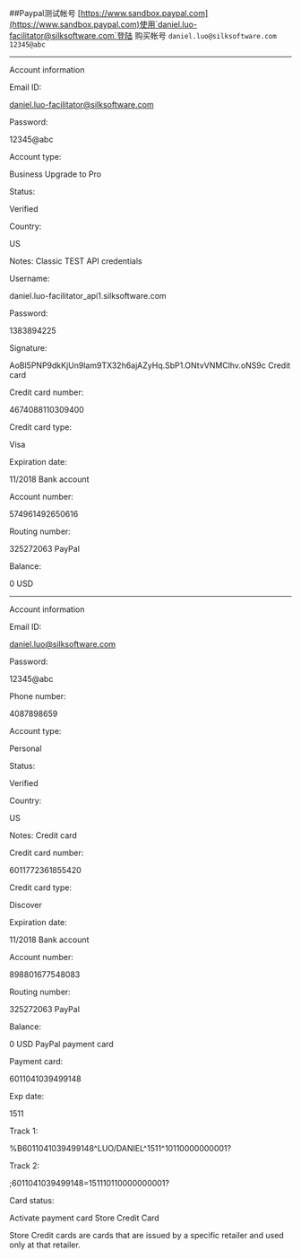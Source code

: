 ##Paypal测试帐号
[https://www.sandbox.paypal.com](https://www.sandbox.paypal.com)使用`daniel.luo-facilitator@silksoftware.com`登陆
购买帐号
`daniel.luo@silksoftware.com`
`12345@abc`

* * *
Account information

Email ID:

daniel.luo-facilitator@silksoftware.com

Password:

12345@abc

Account type:

Business  Upgrade to Pro

Status:

Verified

Country:

US

Notes:
Classic TEST API credentials

Username:

daniel.luo-facilitator_api1.silksoftware.com

Password:

1383894225

Signature:

AoBl5PNP9dkKjUn9lam9TX32h6ajAZyHq.SbP1.ONtvVNMClhv.oNS9c
Credit card

Credit card number:

4674088110309400

Credit card type:

Visa

Expiration date:

11/2018
Bank account

Account number:

574961492650616

Routing number:

325272063
PayPal

Balance:

0 USD

* * *

Account information

Email ID:

daniel.luo@silksoftware.com

Password:

12345@abc

Phone number:

4087898659

Account type:

Personal

Status:

Verified

Country:

US

Notes:
Credit card

Credit card number:

6011772361855420

Credit card type:

Discover

Expiration date:

11/2018
Bank account

Account number:

898801677548083

Routing number:

325272063
PayPal

Balance:

0 USD
PayPal payment card

Payment card:

6011041039499148

Exp date:

1511

Track 1:

%B6011041039499148^LUO/DANIEL^1511^10110000000001?

Track 2:

;6011041039499148=151110110000000001?

Card status:

Activate payment card
Store Credit Card

Store Credit cards are cards that are issued by a specific retailer and used only at that retailer.


